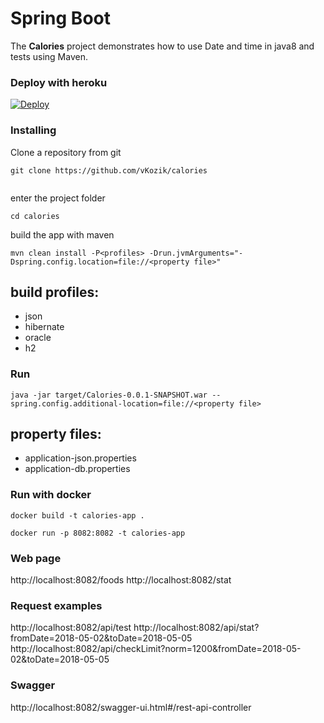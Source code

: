 # Spring Boot


The **Calories** project demonstrates how to use Date and time in java8
and tests using Maven. 

### Deploy with heroku

<a href="https://heroku.com/deploy">
  <img src="https://www.herokucdn.com/deploy/button.svg" alt="Deploy">
</a>


### Installing

Clone a repository from git

```
git clone https://github.com/vKozik/calories
                                            
```

enter the project folder
```
cd calories
```

build the app with maven
```
mvn clean install -P<profiles> -Drun.jvmArguments="-Dspring.config.location=file://<property file>"

```
## build profiles:
*  json
*  hibernate 
*  oracle
*  h2

### Run

```
java -jar target/Calories-0.0.1-SNAPSHOT.war --spring.config.additional-location=file://<property file>
```
## property files:
*  application-json.properties
*  application-db.properties


### Run with docker

```
docker build -t calories-app .

docker run -p 8082:8082 -t calories-app
```

### Web page

http://localhost:8082/foods
http://localhost:8082/stat

### Request examples

http://localhost:8082/api/test
http://localhost:8082/api/stat?fromDate=2018-05-02&toDate=2018-05-05
http://localhost:8082/api/checkLimit?norm=1200&fromDate=2018-05-02&toDate=2018-05-05

### Swagger 
http://localhost:8082/swagger-ui.html#/rest-api-controller




